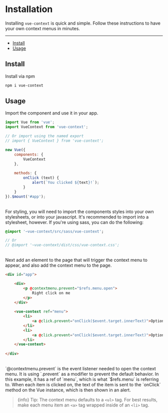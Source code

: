 # Installation

Installing `vue-context` is quick and simple. Follow these instructions to have your own context menus in minutes.

---

- [Install](#install)
- [Usage](#usage)

<a name="install"></a>
## Install

Install via npm

```bash
npm i vue-context
```

<a name="usage"></a>
## Usage

Import the component and use it in your app.

```js
import Vue from 'vue';
import VueContext from 'vue-context';

// Or import using the named export
// import { VueContext } from 'vue-context';

new Vue({
    components: {
        VueContext
    },
    
    methods: {
        onClick (text) {
            alert(`You clicked ${text}!`);
        }
    }
}).$mount('#app');
```

<br>
For styling, you will need to import the components styles into your own stylesheets, or into your javascript.
It's recommended to import into a stylesheet, however. If you're using sass, you can do the following:

```sass
@import '~vue-context/src/sass/vue-context';

// Or
// @import '~vue-context/dist/css/vue-context.css';
```

<br>
Next add an element to the page that will trigger the context menu to appear, and also add the context menu to the page.

```html
<div id="app">

    <div>
        <p @contextmenu.prevent="$refs.menu.open">
            Right click on me
        </p>    
    </div>
    
    <vue-context ref="menu">
        <li>
            <a @click.prevent="onClick($event.target.innerText)">Option 1</a>
        </li>
        <li>
            <a @click.prevent="onClick($event.target.innerText)">Option 2</a>
        </li>
    </vue-context>
    
</div>
```

<br>
`@contextmenu.prevent` is the event listener needed to open the context menu. It is using `.prevent` as a modifier to prevent
the default behavior. In this example, it has a ref of `menu`, which is what `$refs.menu` is referring to. When each item is clicked on, the text of
the item is sent to the `onClick` method on the Vue instance, which is then shown in an alert.

> {info} Tip: The context menu defaults to a <code>&lt;ul&gt;</code> tag. For best results, make each menu item
an <code>&lt;a&gt;</code> tag wrapped inside of an <code>&lt;li&gt;</code> tag.